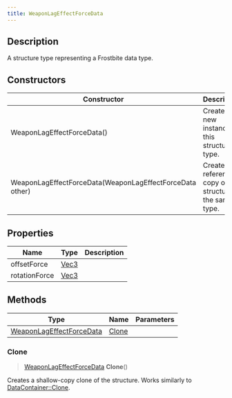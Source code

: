 ```yaml
---
title: WeaponLagEffectForceData
---
```

## Description

A structure type representing a Frostbite data type.

## Constructors

| Constructor                                              | Description                                              |
| -------------------------------------------------------- | -------------------------------------------------------- |
| WeaponLagEffectForceData()                               | Create a new instance of this structure type.            |
| WeaponLagEffectForceData(WeaponLagEffectForceData other) | Create a reference copy of a structure of the same type. |

## Properties

| Name          | Type                              | Description |
| ------------- | --------------------------------- | ----------- |
| offsetForce   | [Vec3](/vext/ref/shared/class/Vec3) |             |
| rotationForce | [Vec3](/vext/ref/shared/class/Vec3) |             |

## Methods

| Type                                                 | Name            | Parameters |
| ---------------------------------------------------- | --------------- | ---------- |
| [WeaponLagEffectForceData](WeaponLagEffectForceData) | [Clone](#clone) |            |

### Clone

> [WeaponLagEffectForceData](WeaponLagEffectForceData) **Clone**()

Creates a shallow-copy clone of the structure. Works similarly to [DataContainer::Clone](/vext/ref/shared/class/datacontainer#clone).
